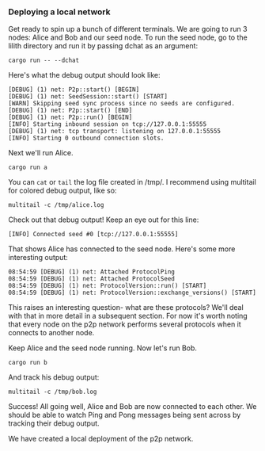 ### Deploying a local network

Get ready to spin up a bunch of different terminals. We are going to
run 3 nodes: Alice and Bob and our seed node. To run the seed node,
go to the lilith directory and run it by passing dchat as an argument:

```
cargo run -- --dchat
```

Here's what the debug output should look like:

```
[DEBUG] (1) net: P2p::start() [BEGIN]
[DEBUG] (1) net: SeedSession::start() [START]
[WARN] Skipping seed sync process since no seeds are configured.
[DEBUG] (1) net: P2p::start() [END]
[DEBUG] (1) net: P2p::run() [BEGIN]
[INFO] Starting inbound session on tcp://127.0.0.1:55555
[DEBUG] (1) net: tcp transport: listening on 127.0.0.1:55555
[INFO] Starting 0 outbound connection slots.
```

Next we'll run Alice.

```
cargo run a
```

You can `cat` or `tail` the log file created in /tmp/. I recommend using
multitail for colored debug output, like so:

`multitail -c /tmp/alice.log`

Check out that debug output! Keep an eye out for this line:

```
[INFO] Connected seed #0 [tcp://127.0.0.1:55555]
```

That shows Alice has connected to the seed node. Here's some more
interesting output:

```
08:54:59 [DEBUG] (1) net: Attached ProtocolPing
08:54:59 [DEBUG] (1) net: Attached ProtocolSeed
08:54:59 [DEBUG] (1) net: ProtocolVersion::run() [START]
08:54:59 [DEBUG] (1) net: ProtocolVersion::exchange_versions() [START]
```

This raises an interesting question- what are these protocols? We'll deal
with that in more detail in a subsequent section. For now it's worth
noting that every node on the p2p network performs several protocols
when it connects to another node.

Keep Alice and the seed node running. Now let's run Bob.

```
cargo run b
```

And track his debug output:

```
multitail -c /tmp/bob.log
```

Success! All going well, Alice and Bob are now connected to each
other. We should be able to watch Ping and Pong messages being sent
across by tracking their debug output.

We have created a local deployment of the p2p network.

